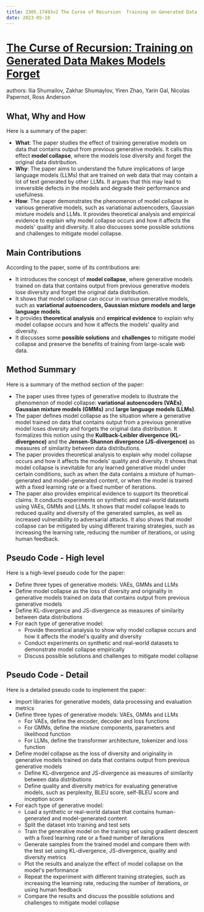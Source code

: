```yaml
---
title: 2305.17493v2 The Curse of Recursion  Training on Generated Data Makes Models Forget
date: 2023-05-18
---
```


# [The Curse of Recursion: Training on Generated Data Makes Models Forget](http://arxiv.org/abs/2305.17493v2)

authors: Ilia Shumailov, Zakhar Shumaylov, Yiren Zhao, Yarin Gal, Nicolas Papernot, Ross Anderson


## What, Why and How

[1]: https://arxiv.org/pdf/2305.17493v2.pdf "Yiren Zhao Yarin Gal arXiv:2305.17493v2 [cs.LG] 31 May 2023"
[2]: https://arxiv.org/abs/2305.17493 "The Curse of Recursion: Training on Generated Data Makes Models Forget"
[3]: http://export.arxiv.org/abs/2305.17493v2 "[2305.17493v2] The Curse of Recursion: Training on Generated Data Makes ..."

Here is a summary of the paper:

- **What**: The paper studies the effect of training generative models on data that contains output from previous generative models. It calls this effect **model collapse**, where the models lose diversity and forget the original data distribution.
- **Why**: The paper aims to understand the future implications of large language models (LLMs) that are trained on web data that may contain a lot of text generated by other LLMs. It argues that this may lead to irreversible defects in the models and degrade their performance and usefulness.
- **How**: The paper demonstrates the phenomenon of model collapse in various generative models, such as variational autoencoders, Gaussian mixture models and LLMs. It provides theoretical analysis and empirical evidence to explain why model collapse occurs and how it affects the models' quality and diversity. It also discusses some possible solutions and challenges to mitigate model collapse.


## Main Contributions

[1]: https://arxiv.org/pdf/2305.17493v2.pdf "Yiren Zhao Yarin Gal arXiv:2305.17493v2 [cs.LG] 31 May 2023"
[2]: https://arxiv.org/abs/2305.17493 "[2305.17493] Model Dementia: Generated Data Makes Models Forget - arXiv.org"
[3]: http://export.arxiv.org/abs/2305.17493v2 "[2305.17493v2] The Curse of Recursion: Training on Generated Data Makes ..."

According to the paper, some of its contributions are:

- It introduces the concept of **model collapse**, where generative models trained on data that contains output from previous generative models lose diversity and forget the original data distribution.
- It shows that model collapse can occur in various generative models, such as **variational autoencoders, Gaussian mixture models and large language models**.
- It provides **theoretical analysis** and **empirical evidence** to explain why model collapse occurs and how it affects the models' quality and diversity.
- It discusses some **possible solutions** and **challenges** to mitigate model collapse and preserve the benefits of training from large-scale web data.

## Method Summary

[1]: https://arxiv.org/pdf/2305.17493v2.pdf "Yiren Zhao Yarin Gal arXiv:2305.17493v2 [cs.LG] 31 May 2023"
[2]: https://arxiv.org/abs/2305.17493 "[2305.17493] Model Dementia: Generated Data Makes Models Forget - arXiv.org"
[3]: http://export.arxiv.org/abs/2305.17493v2 "[2305.17493v2] The Curse of Recursion: Training on Generated Data Makes ..."

Here is a summary of the method section of the paper:

- The paper uses three types of generative models to illustrate the phenomenon of model collapse: **variational autoencoders (VAEs)**, **Gaussian mixture models (GMMs)** and **large language models (LLMs)**.
- The paper defines model collapse as the situation where a generative model trained on data that contains output from a previous generative model loses diversity and forgets the original data distribution. It formalizes this notion using the **Kullback-Leibler divergence (KL-divergence)** and the **Jensen-Shannon divergence (JS-divergence)** as measures of similarity between data distributions.
- The paper provides theoretical analysis to explain why model collapse occurs and how it affects the models' quality and diversity. It shows that model collapse is inevitable for any learned generative model under certain conditions, such as when the data contains a mixture of human-generated and model-generated content, or when the model is trained with a fixed learning rate or a fixed number of iterations.
- The paper also provides empirical evidence to support its theoretical claims. It conducts experiments on synthetic and real-world datasets using VAEs, GMMs and LLMs. It shows that model collapse leads to reduced quality and diversity of the generated samples, as well as increased vulnerability to adversarial attacks. It also shows that model collapse can be mitigated by using different training strategies, such as increasing the learning rate, reducing the number of iterations, or using human feedback.

## Pseudo Code - High level

[1]: https://arxiv.org/pdf/2305.17493v2.pdf "Yiren Zhao Yarin Gal arXiv:2305.17493v2 [cs.LG] 31 May 2023"
[2]: https://arxiv.org/abs/2305.17493 "[2305.17493] Model Dementia: Generated Data Makes Models Forget - arXiv.org"
[3]: http://export.arxiv.org/abs/2305.17493v2 "[2305.17493v2] The Curse of Recursion: Training on Generated Data Makes ..."

Here is a high-level pseudo code for the paper:

- Define three types of generative models: VAEs, GMMs and LLMs
- Define model collapse as the loss of diversity and originality in generative models trained on data that contains output from previous generative models
- Define KL-divergence and JS-divergence as measures of similarity between data distributions
- For each type of generative model:
  - Provide theoretical analysis to show why model collapse occurs and how it affects the model's quality and diversity
  - Conduct experiments on synthetic and real-world datasets to demonstrate model collapse empirically
  - Discuss possible solutions and challenges to mitigate model collapse


## Pseudo Code - Detail

[1]: https://arxiv.org/pdf/2305.17493v2.pdf "Yiren Zhao Yarin Gal arXiv:2305.17493v2 [cs.LG] 31 May 2023"
[2]: https://arxiv.org/abs/2305.17493 "[2305.17493] Model Dementia: Generated Data Makes Models Forget - arXiv.org"
[3]: http://export.arxiv.org/abs/2305.17493v2 "[2305.17493v2] The Curse of Recursion: Training on Generated Data Makes ..."

Here is a detailed pseudo code to implement the paper:

- Import libraries for generative models, data processing and evaluation metrics
- Define three types of generative models: VAEs, GMMs and LLMs
  - For VAEs, define the encoder, decoder and loss functions
  - For GMMs, define the mixture components, parameters and likelihood function
  - For LLMs, define the transformer architecture, tokenizer and loss function
- Define model collapse as the loss of diversity and originality in generative models trained on data that contains output from previous generative models
  - Define KL-divergence and JS-divergence as measures of similarity between data distributions
  - Define quality and diversity metrics for evaluating generative models, such as perplexity, BLEU score, self-BLEU score and inception score
- For each type of generative model:
  - Load a synthetic or real-world dataset that contains human-generated and model-generated content
  - Split the dataset into training and test sets
  - Train the generative model on the training set using gradient descent with a fixed learning rate or a fixed number of iterations
  - Generate samples from the trained model and compare them with the test set using KL-divergence, JS-divergence, quality and diversity metrics
  - Plot the results and analyze the effect of model collapse on the model's performance
  - Repeat the experiment with different training strategies, such as increasing the learning rate, reducing the number of iterations, or using human feedback
  - Compare the results and discuss the possible solutions and challenges to mitigate model collapse